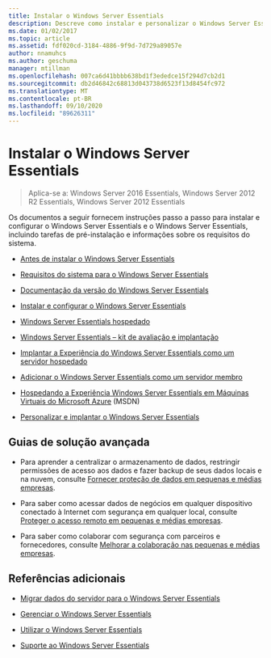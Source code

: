 ```yaml
---
title: Instalar o Windows Server Essentials
description: Descreve como instalar e personalizar o Windows Server Essentials
ms.date: 01/02/2017
ms.topic: article
ms.assetid: fdf020cd-3184-4886-9f9d-7d729a89057e
author: nnamuhcs
ms.author: geschuma
manager: mtillman
ms.openlocfilehash: 007ca6d41bbbb638bd1f3ededce15f294d7cb2d1
ms.sourcegitcommit: db2d46842c68813d043738d6523f13d8454fc972
ms.translationtype: MT
ms.contentlocale: pt-BR
ms.lasthandoff: 09/10/2020
ms.locfileid: "89626311"
---
```

# <a name="install-windows-server-essentials"></a>Instalar o Windows Server Essentials

>Aplica-se a: Windows Server 2016 Essentials, Windows Server 2012 R2 Essentials, Windows Server 2012 Essentials

Os documentos a seguir fornecem instruções passo a passo para instalar e configurar o Windows Server Essentials e o Windows Server Essentials, incluindo tarefas de pré-instalação e informações sobre os requisitos do sistema.

-   [Antes de instalar o Windows Server Essentials](Before-You-Install-Windows-Server-Essentials.md)

-   [Requisitos do sistema para o Windows Server Essentials](../get-started/system-requirements.md)

-   [Documentação da versão do Windows Server Essentials](../get-started/release-notes.md)

-   [Instalar e configurar o Windows Server Essentials](Install-and-Configure-Windows-Server-Essentials.md)

-   [Windows Server Essentials hospedado](Hosted-Windows-Server-Essentials.md)

-   [Windows Server Essentials – kit de avaliação e implantação](Assessment-and-Deployment-Kit-for-Windows-Server-Essentials.md)

-   [Implantar a Experiência do Windows Server Essentials como um servidor hospedado](Deploy-Windows-Server-Essentials-Experience-as-a-Hosted-Server.md)

-   [Adicionar o Windows Server Essentials como um servidor membro](Add-Windows-Server-Essentials-as-a-Member-Server.md)

-   [Hospedando a Experiência Windows Server Essentials em Máquinas Virtuais do Microsoft Azure](/previous-versions/azure/dn520828(v=azure.100)) (MSDN)

-   [Personalizar e implantar o Windows Server Essentials](Customize-and-Deploy-Windows-Server-Essentials.md)


## <a name="end-to-end-solution-guides"></a>Guias de solução avançada

-    Para aprender a centralizar o armazenamento de dados, restringir permissões de acesso aos dados e fazer backup de seus dados locais e na nuvem, consulte [Fornecer proteção de dados em pequenas e médias empresas](/previous-versions/orphan-topics/ws.11/dn582043(v=ws.11)).

-    Para saber como acessar dados de negócios em qualquer dispositivo conectado à Internet com segurança em qualquer local, consulte [Proteger o acesso remoto em pequenas e médias empresas](/previous-versions/windows/it-pro/solutions-guidance/dn629457(v=ws.11)).

-    Para saber como colaborar com segurança com parceiros e fornecedores, consulte [Melhorar a colaboração nas pequenas e médias empresas](/previous-versions/windows/it-pro/solutions-guidance/dn747893(v=ws.11)).

## <a name="additional-references"></a>Referências adicionais


-   [Migrar dados do servidor para o Windows Server Essentials](../migrate/Migrate-Server-Data-to-Windows-Server-Essentials.md)

-   [Gerenciar o Windows Server Essentials](../manage/Manage-Windows-Server-Essentials.md)

-   [Utilizar o Windows Server Essentials](../use/Use-Windows-Server-Essentials.md)

-   [Suporte ao Windows Server Essentials](../support/Support-Windows-Server-Essentials.md)
